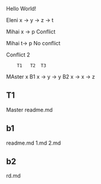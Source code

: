 Hello World!
 
 Eleni x -> y -> z -> t

 Mihai x -> p Conflict

 Mihai t-> p No conflict

 Conflict 2

        T1   T2  T3
MAster  x
B1      x -> y -> y
B2      x -> x -> z


T1
-------
Master
readme.md


b1
-------
readme.md
1.md
2.md


b2
-------
rd.md
